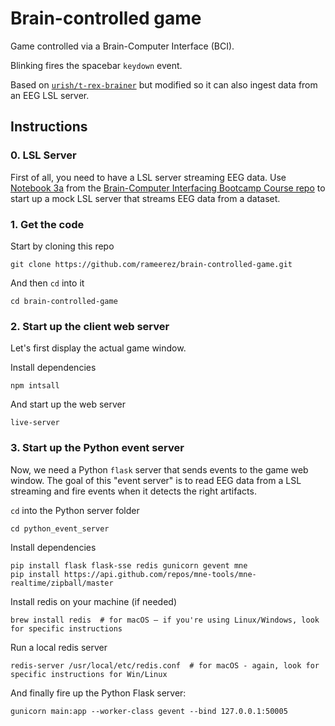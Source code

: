 # Brain-controlled game

Game controlled via a Brain-Computer Interface (BCI).

Blinking fires the spacebar `keydown` event.

Based on [`urish/t-rex-brainer`](https://github.com/urish/t-rex-brainer) but modified so it can also ingest data from an EEG LSL server.

## Instructions

### 0. LSL Server

First of all, you need to have a LSL server streaming EEG data. Use [Notebook 3a](https://github.com/rameerez/brain-computer-interfacing/blob/master/course/session3a-neurofeedback_streaming_data_with_mock_lsl_server.ipynb) from the [Brain-Computer Interfacing Bootcamp Course repo](https://github.com/rameerez/brain-computer-interfacing) to start up a mock LSL server that streams EEG data from a dataset.

### 1. Get the code

Start by cloning this repo

```
git clone https://github.com/rameerez/brain-controlled-game.git
```

And then `cd` into it

```
cd brain-controlled-game
```

### 2. Start up the client web server

Let's first display the actual game window.

Install dependencies

```
npm intsall
```

And start up the web server

```
live-server
```


### 3. Start up the Python event server

Now, we need a Python `flask` server that sends events to the game web window. The goal of this "event server" is to read EEG data from a LSL streaming and fire events when it detects the right artifacts.

`cd` into the Python server folder

```
cd python_event_server
```

Install dependencies
```
pip install flask flask-sse redis gunicorn gevent mne
pip install https://api.github.com/repos/mne-tools/mne-realtime/zipball/master
```

Install redis on your machine (if needed)
```
brew install redis  # for macOS – if you're using Linux/Windows, look for specific instructions
```

Run a local redis server
```
redis-server /usr/local/etc/redis.conf  # for macOS - again, look for specific instructions for Win/Linux
```

And finally fire up the Python Flask server:
```
gunicorn main:app --worker-class gevent --bind 127.0.0.1:50005
```